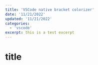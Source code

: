 ```yaml
---
title: 'VSCode native bracket colorizer'
date: '11/21/2022'
updated: '11/21/2022'
categories:
  - 'vscode'
excerpt: this is a test excerpt
---
```


# title
